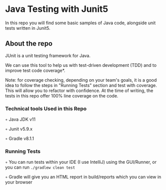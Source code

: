 

# Java Testing with Junit5
In this repo you will find some basic samples of Java code, alongside unit tests written in Junit5.

## About the repo
JUnit is a unit testing framework for Java.

We can use this tool to help us with test-driven development (TDD) and to improve test code coverage*.

Note: for coverage checking, depending on your team's goals, it is a good idea to follow the steps in "Running Tests" section and test with coverage. This will allow you to refactor with confidence. At the time of writing, the tests in this repo offer 100% line coverage on the code.


### Technical tools Used in this Repo

◦	Java JDK v11

◦	Junit v5.9.x

◦	Gradle v8.1.1

### Running Tests

◦ You can run tests within your IDE (I use IntelliJ) using the GUI/Runner, or you can run 
``./gradlew clean test``

◦ Gradle will give you an HTML report in build/reports which you can view in your browser




